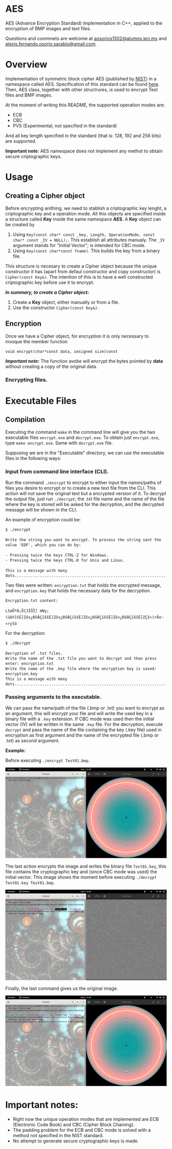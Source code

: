#  AES

AES (Advance Encryption Standard) implementation in C++, applied to the encryption of BMP images and text files.

Questions and commnets are welcome at aosorios1502@alumno.ipn.mx and alexis.fernando.osorio.sarabio@gmail.com.

#  Overview

Implementation of symmetric block cipher AES (published by [NIST](https://www.nist.gov/)) in a namespace called AES. Specification of this standard can be found [here](https://www.nist.gov/publications/advanced-encryption-standard-aes-0). Then, AES class, together with other structrures, is used to encrypt Text files and BMP images.

At the moment of writing this README, the supported operation modes are:

- ECB
- CBC
- PVS (Experimental, not specified in the standard)

And all key length specified in the standard (that is: 128, 192 and 256 bits) are supported.

**Important note**: AES namespace does not implement any methot to obtain secure criptographic keys.

#   Usage

##  Creating a Cipher object
Before encrypting anithing, we need to stablish a criptographic key lenght, a criptographic key and a operation mode. All this objects are specified inside a structure called **Key** inside the same namespace **AES**. A **Key** object can be created by

1. Using ``Key(const char* const _key, Length, OperationMode, const char* const _IV = NULL);``. This establish all attributes manualy. The ``_IV`` argument stands for "Initial Vector"; is intended for CBC mode.
2. Using ``Key(const char*const fname)``. This builds the key from a binary file.

This structure is necesary to create a Cipher object because the unique constructor it has (apart from defaul constructor and copy constructor) is ``Cipher(const Key&)``. The intention of this is to have a well constructed criptographic key before use it to encrypt.

***In summary, to create a Cipher object:***
1. Create a **Key** object, either manually or from a file.
2. Use the constructor ``Cipher(const Key&)``.

## Encryption

Once we have a Cipher object, for encryption it is only necessary to invoque the member function 

```
void encrypt(char*const data, unsigned size)const
```

***Important note:*** The function avobe will encrypt the bytes pointed by **data** without creating a copy of the original data.

### Encrypting files.

#  Executable Files

##  Compilation

Executing the command `make` in the command line will give you the two executable files `encrypt.exe` and `decrypt.exe`.
To obtain just `encrypt.exe`, type `make encrypt.exe`. Same with `decrypt.exe` file.

Supposing we are in the "Executable" directory, we can use the executable files in the following ways: 

### Input from command line interface (CLI).
Run the command `./encrypt` to encrypt to either input the names/paths of files you desire to encrypt or to create a new text 
file from the CLI. This action will not save the original text but a encrypted version of it. To decrypt the output file, just
run `./decrypt`; the .txt file name and the name of the file where the key is stored will be asked for the 
decryption, and the decrypted message will be shown in the CLI.

An example of encryption could be:

```
$ ./encrypt

Write the string you want to encrypt. To process the string sent the value 'EOF', which you can do by:

- Pressing twice the keys CTRL-Z for Windows.
- Pressing twice the keys CTRL-D for Unix and Linux.

This is a message with many dots.....................................................................................
```
Two files were written: `encryption.txt` that holds the encrypted message, and `encryption.key` that holds the necessary data for 
the decryption.

```
Encryption.txt content:

LtøÕºÀ;Õ{JÍÖÏ] mNy;(ùê©]šÈ]Zöv¿ÐõÂÇïõšÈ]Zöv¿ÐõÂÇïõšÈ]Zöv¿ÐõÂÇïõšÈ]Zöv¿ÐõÂÇïõšÈ]ZÇž«(rÃ¢~<ryšô
```
For the decryption:

```
$ ./decrypt

Decryption of .txt files.
Write the name of the .txt file you want to decrypt and then press enter: encryption.txt
Write the name of the .key file where the encryption key is saved: encryption.key
This is a message with many dots.....................................................................................�
```

### Passing arguments to the executable.
We can pass the name/path of the file (.bmp or .txt) you want to encrypt as an argument, this will encrypt your file and 
will write the used key in a binary file with a `.key` extension. If CBC mode was used then the initial vector (IV) will be 
written in the same `.key` file. For the decryption, execute `decrypt` and pass the name of the file containing the key (.key 
file) used in encryption as first argument and the name of the encrypted file (.bmp or .txt) as second argument.

**Example:**

Before executing `./encrypt Test01.bmp`.

![Before encryption](/Examples/BeforeEncryption.png)

The last action encrypts the image and writes the binary file `Test01.key`, this file contains the cryptographic key and (since
CBC mode was used) the initial vector. This image shows the moment before executing `./decrypt Test01.key Test01.bmp`.

![Before decryption](/Examples/BeforeDecryption.png)

Finally, the last command gives us the original image.

![After decryption](/Examples/AfterDecryption.png)

# Important notes:
* Right now the unique operation modes that are implemented are ECB (Electronic Code Book) and CBC (Cipher Block Chaining).
* The padding problem for the ECB and CBC mode is solved with a method not specified in the NIST standard.
* No attempt to generate secure cryptographic keys is made. 

